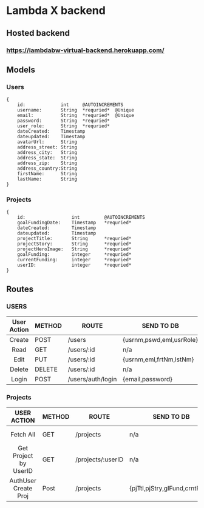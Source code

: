 # Lambda X backend

## Hosted backend

### https://lambdabw-virtual-backend.herokuapp.com/

## Models

### Users

```
{
    id:             int     @AUTOINCREMENTS
    username:       String  *requried*  @Unique
    email:          String  *requried*  @Unique
    password:       String  *requried*
    user_role:      String  *requried*
    dateCreated:    Timestamp
    dateupdated:    Timestamp
    avatarUrl:      String
    address_street: String
    address_city:   String
    address_state:  String
    address_zip:    String
    address_country:String
    firstName:      String
    lastName:       String
}
```

### Projects

```
{
    id:                 int         @AUTOINCREMENTS
    goalFundingDate:    Timestamp   *requried*
    dateCreated:        Timestamp
    dateupdated:        Timestamp
    projectTitle:       String      *requried*
    projectStory:       String      *requried*
    projectHeroImage:   String      *requried*
    goalFunding:        integer     *requried*
    currentFunding:     integer     *requried*
    userID:             integer     *requried*
}
```

## Routes

### USERS

| User Action | METHOD | ROUTE             | SEND TO DB               | DB REPLIES     |
| :---------: | ------ | ----------------- | ------------------------ | -------------- |
|   Create    | POST   | /users            | {usrnm,pswd,eml,usrRole} | {token, user } |
|    Read     | GET    | /users/:id        | n/a                      | {userInfo}     |
|    Edit     | PUT    | /users/:id        | {usrnm,eml,frtNm,lstNm}  | {Success/Fail} |
|   Delete    | DELETE | /users/:id        | n/a                      | {Success/Fail} |
|    Login    | POST   | /users/auth/login | {email,password}         | {token, user } |

### Projects

|      USER ACTION      | METHOD | ROUTE             | SEND TO DB                     | DB REPLIES           |
| :-------------------: | ------ | ----------------- | ------------------------------ | -------------------- |
|       Fetch All       | GET    | /projects         | n/a                            | [{all projects}...]  |
| Get Project by UserID | GET    | /projects/:userID | n/a                            | [{user projects}...] |
| AuthUser Create Proj  | Post   | /projects         | {pjTtl,pjStry,glFund,crntFund} | {project}            |
